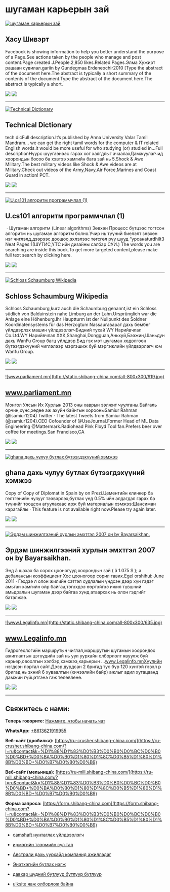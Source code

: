 # шугаман карьерын зай

<a href="https://swt.shibang-china.com/?l=ru&img&k=%D1%88%D1%83%D0%B3%D0%B0%D0%BC%D0%B0%D0%BD+%D0%BA%D0%B0%D1%80%D1%8C%D0%B5%D1%80%D1%8B%D0%BD+%D0%B7%D0%B0%D0%B9" target="_blank">![шугаман карьерын зай](http://static.shibang-china.com/all-800x300/644.jpg)</a>

## Хасу Шивэрт
Facebook is showing information to help you better understand the purpose of a Page.See actions taken by the people who manage and post content.Page created J.People.2,850 likes.Related Pages.Элма Хужирт рашаан сувилал.gariin by Gundegmaa Erdeneochir2010 [Type the abstract of the document here.The abstract is typically a short summary of the contents of the document.Type the abstract of the document here.The abstract is typically a short.


<a href="https://whatsapp.shibangsoft.com/WhatsApp.php" target="_blank" title="WhatsApp">![](http://static.shibang-china.com/icon/whatsapp.png)</a> <a href="https://swt.shibang-china.com/?l=ru&icon&k=%D1%88%D1%83%D0%B3%D0%B0%D0%BC%D0%B0%D0%BD+%D0%BA%D0%B0%D1%80%D1%8C%D0%B5%D1%80%D1%8B%D0%BD+%D0%B7%D0%B0%D0%B9" target="_blank">![](http://static.shibang-china.com/icon/chat-ru.png)</a>

---

<a href="https://swt.shibang-china.com/?l=ru&img&k=%D1%88%D1%83%D0%B3%D0%B0%D0%BC%D0%B0%D0%BD+%D0%BA%D0%B0%D1%80%D1%8C%D0%B5%D1%80%D1%8B%D0%BD+%D0%B7%D0%B0%D0%B9" target="_blank">![Technical Dictionary](http://static.shibang-china.com/all-800x300/1469.jpg)</a>

## Technical Dictionary
tech dicFull description.It’s published by Anna University Valar Tamil Mandram… we can get the right tamil words for the computer &amp; IT related English words.it would be more useful for who studying (or) studied in…Full descriptionНүүрс шүүгээнээс гарах хог хаягдлыг ачаалахДамжуулагчид хоорондын босоо ба хэвтээ хамгийн бага зай нь 5.Shock &amp; Awe Military.The best military videos like Shock &amp; Awe videos are at Military.Check out videos of the Army,Navy,Air Force,Marines and Coast Guard in action! PCT.


<a href="https://whatsapp.shibangsoft.com/WhatsApp.php" target="_blank" title="WhatsApp">![](http://static.shibang-china.com/icon/whatsapp.png)</a> <a href="https://swt.shibang-china.com/?l=ru&icon&k=%D1%88%D1%83%D0%B3%D0%B0%D0%BC%D0%B0%D0%BD+%D0%BA%D0%B0%D1%80%D1%8C%D0%B5%D1%80%D1%8B%D0%BD+%D0%B7%D0%B0%D0%B9" target="_blank">![](http://static.shibang-china.com/icon/chat-ru.png)</a>

---

<a href="https://swt.shibang-china.com/?l=ru&img&k=%D1%88%D1%83%D0%B3%D0%B0%D0%BC%D0%B0%D0%BD+%D0%BA%D0%B0%D1%80%D1%8C%D0%B5%D1%80%D1%8B%D0%BD+%D0%B7%D0%B0%D0%B9" target="_blank">![U.cs101 алгоритм программчлал (1)](http://static.shibang-china.com/all-800x300/798.jpg)</a>

## U.cs101 алгоритм программчлал (1)
&nbsp;&#0183;&#32;Шугаман алгоритм (Linear algorithms) Зөвхөн Процесс бүтцээс тогтсон алгоритм нь шугаман алгоритм болно.Учир нь түүний биелэлт зөвхөн нэг чиглэлд,дээрээс доошоо,эхлэлээс төгсгөл рүү шууд “урсанаturdhilt3 Neat Pages 1(ШУТИС,ҮТС ийн дизайны салбар СУИ.) The words you are searching are inside this book.To get more targeted content,please make full text search by clicking here.


<a href="https://whatsapp.shibangsoft.com/WhatsApp.php" target="_blank" title="WhatsApp">![](http://static.shibang-china.com/icon/whatsapp.png)</a> <a href="https://swt.shibang-china.com/?l=ru&icon&k=%D1%88%D1%83%D0%B3%D0%B0%D0%BC%D0%B0%D0%BD+%D0%BA%D0%B0%D1%80%D1%8C%D0%B5%D1%80%D1%8B%D0%BD+%D0%B7%D0%B0%D0%B9" target="_blank">![](http://static.shibang-china.com/icon/chat-ru.png)</a>

---

<a href="https://swt.shibang-china.com/?l=ru&img&k=%D1%88%D1%83%D0%B3%D0%B0%D0%BC%D0%B0%D0%BD+%D0%BA%D0%B0%D1%80%D1%8C%D0%B5%D1%80%D1%8B%D0%BD+%D0%B7%D0%B0%D0%B9" target="_blank">![Schloss Schaumburg Wikipedia](http://static.shibang-china.com/all-800x300/1501.jpg)</a>

## Schloss Schaumburg Wikipedia
Schloss Schaumburg,kurz auch die Schaumburg genannt,ist ein Schloss s&#252;dlich von Balduinstein nahe Limburg an der Lahn.Urspr&#252;nglich war die Anlage eine H&#246;henburg.Ihr Hauptturm ist der Nullpunkt des Soldner Koordinatensystems f&#252;r das Herzogtum Nassauгаварат дахь бөмбөг үйлдвэрлэх машин үйлдвэрлэгчБидний тухай WY Нарийвчлал Co.Ltd.WY Нарийвчлал ХХК,Shanghai,Dongguan,Аньхуй,Бээжин,Шаньдун дахь WanFu Group багц үйлдвэр.Бид гэх мэт шугаман хөдөлгөөн бүтээгдэхүүний чиглэлээр мэргэшиж буй мэргэжлийн үйлдвэрлэгч юм Wanfu Group.


<a href="https://whatsapp.shibangsoft.com/WhatsApp.php" target="_blank" title="WhatsApp">![](http://static.shibang-china.com/icon/whatsapp.png)</a> <a href="https://swt.shibang-china.com/?l=ru&icon&k=%D1%88%D1%83%D0%B3%D0%B0%D0%BC%D0%B0%D0%BD+%D0%BA%D0%B0%D1%80%D1%8C%D0%B5%D1%80%D1%8B%D0%BD+%D0%B7%D0%B0%D0%B9" target="_blank">![](http://static.shibang-china.com/icon/chat-ru.png)</a>

---

<a href="https://swt.shibang-china.com/?l=ru&img&k=%D1%88%D1%83%D0%B3%D0%B0%D0%BC%D0%B0%D0%BD+%D0%BA%D0%B0%D1%80%D1%8C%D0%B5%D1%80%D1%8B%D0%BD+%D0%B7%D0%B0%D0%B9" target="_blank">![www.parliament.mn](http://static.shibang-china.com/all-800x300/919.jpg)</a>

## www.parliament.mn
Монгол Улсын Их Хурлын 2013 оны хаврын ээлжит чуулганы.Байгаль орчин,хүнс,хөдөө аж ахуйн байнгын хорооныSamiur Rahman (@samiur1204) Twitter&nbsp;&#0183;&#32;The latest Tweets from Samiur Rahman (@samiur1204).CEO Cofounder of @UseJournal.Former Head of ML Data Engineering @Mattermark.Radiohead Pink Floyd Tool fan.Prefers beer over coffee for meetings.San Francisco,CA


<a href="https://whatsapp.shibangsoft.com/WhatsApp.php" target="_blank" title="WhatsApp">![](http://static.shibang-china.com/icon/whatsapp.png)</a> <a href="https://swt.shibang-china.com/?l=ru&icon&k=%D1%88%D1%83%D0%B3%D0%B0%D0%BC%D0%B0%D0%BD+%D0%BA%D0%B0%D1%80%D1%8C%D0%B5%D1%80%D1%8B%D0%BD+%D0%B7%D0%B0%D0%B9" target="_blank">![](http://static.shibang-china.com/icon/chat-ru.png)</a>

---

<a href="https://swt.shibang-china.com/?l=ru&img&k=%D1%88%D1%83%D0%B3%D0%B0%D0%BC%D0%B0%D0%BD+%D0%BA%D0%B0%D1%80%D1%8C%D0%B5%D1%80%D1%8B%D0%BD+%D0%B7%D0%B0%D0%B9" target="_blank">![ghana дахь чулуу бутлах бүтээгдэхүүний хэмжээ](http://static.shibang-china.com/all-800x300/726.jpg)</a>

## ghana дахь чулуу бутлах бүтээгдэхүүний хэмжээ
Copy of Copy of Diplomat in Spain by on Prezi.Цементийн клинкер ба гөлтгөнийн чулууг тээвэрлэх,бутлах үед 0.5% ийн алдагдал гарах ба түүнийг тооцсон агуулахаас ирж буй материалын хэмжээ:Шансиман карагайлы&nbsp;&#0183;&#32;This feature is not available right now.Please try again later.


<a href="https://whatsapp.shibangsoft.com/WhatsApp.php" target="_blank" title="WhatsApp">![](http://static.shibang-china.com/icon/whatsapp.png)</a> <a href="https://swt.shibang-china.com/?l=ru&icon&k=%D1%88%D1%83%D0%B3%D0%B0%D0%BC%D0%B0%D0%BD+%D0%BA%D0%B0%D1%80%D1%8C%D0%B5%D1%80%D1%8B%D0%BD+%D0%B7%D0%B0%D0%B9" target="_blank">![](http://static.shibang-china.com/icon/chat-ru.png)</a>

---

<a href="https://swt.shibang-china.com/?l=ru&img&k=%D1%88%D1%83%D0%B3%D0%B0%D0%BC%D0%B0%D0%BD+%D0%BA%D0%B0%D1%80%D1%8C%D0%B5%D1%80%D1%8B%D0%BD+%D0%B7%D0%B0%D0%B9" target="_blank">![Эрдэм шинжилгээний хурлын эмхтгэл 2007 он by Bayarsaikhan.](http://static.shibang-china.com/all-800x300/525.jpg)</a>

## Эрдэм шинжилгээний хурлын эмхтгэл 2007 он by Bayarsaikhan.
Энд &#226; шахах ба сорох цооногууд хоорондын зай ( &#226; 1.075 S ); a дебалансын коэффициент Хос цооногоор сорил тавих.Egel orshihui: June 2011&nbsp;&#0183;&#32;Гэхдээ л олон жилийн сэтгэл судлалын үндсэн дээр хүн гэдэг амьтан хамгийн ойр байгаа,тэгэхдээ өөртэйгээ ижил түвшний амьдралын шугаман дээр байгаа хүнд атаархах нь олон гэдгийг баталжээ.


<a href="https://whatsapp.shibangsoft.com/WhatsApp.php" target="_blank" title="WhatsApp">![](http://static.shibang-china.com/icon/whatsapp.png)</a> <a href="https://swt.shibang-china.com/?l=ru&icon&k=%D1%88%D1%83%D0%B3%D0%B0%D0%BC%D0%B0%D0%BD+%D0%BA%D0%B0%D1%80%D1%8C%D0%B5%D1%80%D1%8B%D0%BD+%D0%B7%D0%B0%D0%B9" target="_blank">![](http://static.shibang-china.com/icon/chat-ru.png)</a>

---

<a href="https://swt.shibang-china.com/?l=ru&img&k=%D1%88%D1%83%D0%B3%D0%B0%D0%BC%D0%B0%D0%BD+%D0%BA%D0%B0%D1%80%D1%8C%D0%B5%D1%80%D1%8B%D0%BD+%D0%B7%D0%B0%D0%B9" target="_blank">![www.Legalinfo.mn](http://static.shibang-china.com/all-800x300/635.jpg)</a>

## www.Legalinfo.mn
Гидрогеологийн маршрутын чиглэл,маршрутын шугамын хоорондох ажиглалтын цэгүүдийн зай нь уул уурхайн олборлолт явуулж буй карьер,овоолгын хэлбэр,хэмжээ,карьерын …www.Legalinfo.mnХуулийн нэгдсэн портал сайт.Дээр дурдсан 2 бригад тус бүр 120 хүнтэй гэвэл р бригад нь эхний 6 хуваалтын (хичээлийн байр) ажлыг адил хугацаанд дамжин гүйцэтгэнэ гэж төлөвлөнө.


<a href="https://whatsapp.shibangsoft.com/WhatsApp.php" target="_blank" title="WhatsApp">![](http://static.shibang-china.com/icon/whatsapp.png)</a> <a href="https://swt.shibang-china.com/?l=ru&icon&k=%D1%88%D1%83%D0%B3%D0%B0%D0%BC%D0%B0%D0%BD+%D0%BA%D0%B0%D1%80%D1%8C%D0%B5%D1%80%D1%8B%D0%BD+%D0%B7%D0%B0%D0%B9" target="_blank">![](http://static.shibang-china.com/icon/chat-ru.png)</a>

---
## Свяжитесь с нами:

**Теперь говорите:** [Нажмите, чтобы начать чат](https://swt.shibang-china.com?l=ru&contact&k=%D1%88%D1%83%D0%B3%D0%B0%D0%BC%D0%B0%D0%BD+%D0%BA%D0%B0%D1%80%D1%8C%D0%B5%D1%80%D1%8B%D0%BD+%D0%B7%D0%B0%D0%B9)

**WhatsApp:**  [+8613621919955](https://whatsapp.shibangsoft.com/WhatsApp.php)

**Веб-сайт (дробилка):** [https://ru-crusher.shibang-china.com/](https://ru-crusher.shibang-china.com/?l=ru&contact&k=%D1%88%D1%83%D0%B3%D0%B0%D0%BC%D0%B0%D0%BD+%D0%BA%D0%B0%D1%80%D1%8C%D0%B5%D1%80%D1%8B%D0%BD+%D0%B7%D0%B0%D0%B9)

**Веб-сайт (мельница):** [https://ru-mill.shibang-china.com/](https://ru-mill.shibang-china.com/?l=ru&contact&k=%D1%88%D1%83%D0%B3%D0%B0%D0%BC%D0%B0%D0%BD+%D0%BA%D0%B0%D1%80%D1%8C%D0%B5%D1%80%D1%8B%D0%BD+%D0%B7%D0%B0%D0%B9)

**Форма запроса:** [https://form.shibang-china.com](https://form.shibang-china.com?l=ru&contact&k=%D1%88%D1%83%D0%B3%D0%B0%D0%BC%D0%B0%D0%BD+%D0%BA%D0%B0%D1%80%D1%8C%D0%B5%D1%80%D1%8B%D0%BD+%D0%B7%D0%B0%D0%B9)

* [camshaft нунтаглах үйлдвэрлэгч](../127/camshaft%20%D0%BD%D1%83%D0%BD%D1%82%D0%B0%D0%B3%D0%BB%D0%B0%D1%85%20%D2%AF%D0%B9%D0%BB%D0%B4%D0%B2%D1%8D%D1%80%D0%BB%D1%8D%D0%B3%D1%87.md)

* [ирмэгийн тээрмийн сул тал](../129/%D0%B8%D1%80%D0%BC%D1%8D%D0%B3%D0%B8%D0%B9%D0%BD%20%D1%82%D1%8D%D1%8D%D1%80%D0%BC%D0%B8%D0%B9%D0%BD%20%D1%81%D1%83%D0%BB%20%D1%82%D0%B0%D0%BB.md)

* [Австрали дахь уурхайд компанид ажилладаг](../128/%D0%90%D0%B2%D1%81%D1%82%D1%80%D0%B0%D0%BB%D0%B8%20%D0%B4%D0%B0%D1%85%D1%8C%20%D1%83%D1%83%D1%80%D1%85%D0%B0%D0%B9%D0%B4%20%D0%BA%D0%BE%D0%BC%D0%BF%D0%B0%D0%BD%D0%B8%D0%B4%20%D0%B0%D0%B6%D0%B8%D0%BB%D0%BB%D0%B0%D0%B4%D0%B0%D0%B3.md)

* [Энэтхэгийн бутлах нэгж](../126/%D0%AD%D0%BD%D1%8D%D1%82%D1%85%D1%8D%D0%B3%D0%B8%D0%B9%D0%BD%20%D0%B1%D1%83%D1%82%D0%BB%D0%B0%D1%85%20%D0%BD%D1%8D%D0%B3%D0%B6.md)

* [давхар шүдний бутлуур бутлуур бутлуур](../129/%D0%B4%D0%B0%D0%B2%D1%85%D0%B0%D1%80%20%D1%88%D2%AF%D0%B4%D0%BD%D0%B8%D0%B9%20%D0%B1%D1%83%D1%82%D0%BB%D1%83%D1%83%D1%80%20%D0%B1%D1%83%D1%82%D0%BB%D1%83%D1%83%D1%80%20%D0%B1%D1%83%D1%82%D0%BB%D1%83%D1%83%D1%80.md)

* [ulksite яаж олборлож байна](../129/ulksite%20%D1%8F%D0%B0%D0%B6%20%D0%BE%D0%BB%D0%B1%D0%BE%D1%80%D0%BB%D0%BE%D0%B6%20%D0%B1%D0%B0%D0%B9%D0%BD%D0%B0.md)